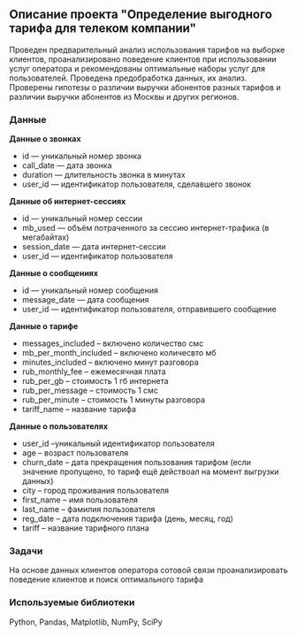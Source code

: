 ## Описание проекта "Определение выгодного тарифа для телеком компании"
Проведен предварительный анализ использования тарифов на выборке клиентов,
проанализировано поведение клиентов при использовании услуг оператора и
рекомендованы оптимальные наборы услуг для пользователей. Проведена предобработка
данных, их анализ. Проверены гипотезы о различии выручки абонентов разных тарифов и
различии выручки абонентов из Москвы и других регионов.

### Данные 

**Данные о звонках**
- id — уникальный номер звонка
- call_date — дата звонка
- duration — длительность звонка в минутах
- user_id — идентификатор пользователя, сделавшего звонок

**Данные об интернет-сессиях**
- id — уникальный номер сессии
- mb_used — объём потраченного за сессию интернет-трафика (в мегабайтах)
- session_date — дата интернет-сессии
- user_id — идентификатор пользователя

**Данные о сообщениях**
- id — уникальный номер сообщения
- message_date — дата сообщения
- user_id — идентификатор пользователя, отправившего сообщение

**Данные о тарифе**
- messages_included	 – включено количество смс
- mb_per_month_included – включено количесвто мб
- minutes_included – включено минут разговора
- rub_monthly_fee – ежемесячная плата
- rub_per_gb – стоимость 1 гб интернета
- rub_per_message – стоимость 1 смс
- rub_per_minute – стоимость 1 минуты разговора
- tariff_name – название тарифа

**Данные о пользователях**
- user_id –уникальный идентификатор пользователя
- age – возраст пользователя
- churn_date – дата прекращения пользования тарифом (если значение пропущено, то тариф ещё действоал на момент выгрузки данных)
- city – город проживания пользователя
- first_name – имя пользователя
- last_name – фамилия пользователя
- reg_date – дата подключения тарифа (день, месяц, год)
- tariff – название тарифного плана
### Задачи
На основе данных клиентов оператора сотовой связи проанализировать поведение клиентов и поиск оптимального тарифа

### Используемые библиотеки
Python, Pandas, Matplotlib, NumPy, SciPy
